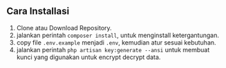 ## Cara Installasi

1. Clone atau Download Repository.
2. jalankan perintah `composer install`, untuk menginstall ketergantungan.
3. copy file `.env.example` menjadi `.env`, kemudian atur sesuai kebutuhan.
4. jalankan perintah `php artisan key:generate --ansi` untuk membuat kunci yang digunakan untuk encrypt decrypt data.
